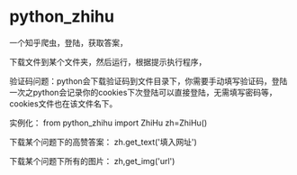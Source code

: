 # python_zhihu
一个知乎爬虫，登陆，获取答案，

下载文件到某个文件夹，然后运行，根据提示执行程序，

验证码问题：python会下载验证码到文件目录下，你需要手动填写验证码，登陆一次之python会记录你的cookies下次登陆可以直接登陆，无需填写密码等，cookies文件也在该文件名下。

实例化：
from python_zhihu import ZhiHu
zh=ZhiHu()

下载某个问题下的高赞答案：
zh.get_text('填入网址')

下载某个问题下所有的图片：
zh,get_img('url')
